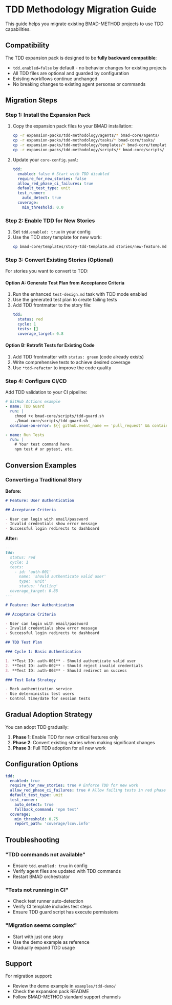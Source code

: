 # TDD Methodology Migration Guide

This guide helps you migrate existing BMAD-METHOD projects to use TDD capabilities.

## Compatibility

The TDD expansion pack is designed to be **fully backward compatible**:

- `tdd.enabled=false` by default - no behavior changes for existing projects
- All TDD files are optional and guarded by configuration
- Existing workflows continue unchanged
- No breaking changes to existing agent personas or commands

## Migration Steps

### Step 1: Install the Expansion Pack

1. Copy the expansion pack files to your BMAD installation:

   ```bash
   cp -r expansion-packs/tdd-methodology/agents/* bmad-core/agents/
   cp -r expansion-packs/tdd-methodology/tasks/* bmad-core/tasks/
   cp -r expansion-packs/tdd-methodology/templates/* bmad-core/templates/
   cp -r expansion-packs/tdd-methodology/scripts/* bmad-core/scripts/
   ```

2. Update your `core-config.yaml`:
   ```yaml
   tdd:
     enabled: false # Start with TDD disabled
     require_for_new_stories: false
     allow_red_phase_ci_failures: true
     default_test_type: unit
     test_runner:
       auto_detect: true
     coverage:
       min_threshold: 0.0
   ```

### Step 2: Enable TDD for New Stories

1. Set `tdd.enabled: true` in your config
2. Use the TDD story template for new work:
   ```bash
   cp bmad-core/templates/story-tdd-template.md stories/new-feature.md
   ```

### Step 3: Convert Existing Stories (Optional)

For stories you want to convert to TDD:

#### Option A: Generate Test Plan from Acceptance Criteria

1. Run the enhanced `test-design.md` task with TDD mode enabled
2. Use the generated test plan to create failing tests
3. Add TDD frontmatter to the story file:
   ```yaml
   tdd:
     status: red
     cycle: 1
     tests: []
     coverage_target: 0.8
   ```

#### Option B: Retrofit Tests for Existing Code

1. Add TDD frontmatter with `status: green` (code already exists)
2. Write comprehensive tests to achieve desired coverage
3. Use `*tdd-refactor` to improve the code quality

### Step 4: Configure CI/CD

Add TDD validation to your CI pipeline:

```yaml
# GitHub Actions example
- name: TDD Guard
  run: |
    chmod +x bmad-core/scripts/tdd-guard.sh
    ./bmad-core/scripts/tdd-guard.sh
  continue-on-error: ${{ github.event_name == 'pull_request' && contains(github.head_ref, 'red') }}

- name: Run Tests
  run: |
    # Your test command here
    npm test # or pytest, etc.
```

## Conversion Examples

### Converting a Traditional Story

**Before:**

```markdown
# Feature: User Authentication

## Acceptance Criteria

- User can login with email/password
- Invalid credentials show error message
- Successful login redirects to dashboard
```

**After:**

```markdown
---
tdd:
  status: red
  cycle: 1
  tests:
    - id: 'auth-001'
      name: 'should authenticate valid user'
      type: 'unit'
      status: 'failing'
  coverage_target: 0.85
---

# Feature: User Authentication

## Acceptance Criteria

- User can login with email/password
- Invalid credentials show error message
- Successful login redirects to dashboard

## TDD Test Plan

### Cycle 1: Basic Authentication

1. **Test ID: auth-001** - Should authenticate valid user
2. **Test ID: auth-002** - Should reject invalid credentials
3. **Test ID: auth-003** - Should redirect on success

### Test Data Strategy

- Mock authentication service
- Use deterministic test users
- Control time/date for session tests
```

## Gradual Adoption Strategy

You can adopt TDD gradually:

1. **Phase 1**: Enable TDD for new critical features only
2. **Phase 2**: Convert existing stories when making significant changes
3. **Phase 3**: Full TDD adoption for all new work

## Configuration Options

```yaml
tdd:
  enabled: true
  require_for_new_stories: true # Enforce TDD for new work
  allow_red_phase_ci_failures: true # Allow failing tests in red phase
  default_test_type: unit
  test_runner:
    auto_detect: true
    fallback_command: 'npm test'
  coverage:
    min_threshold: 0.75
    report_path: 'coverage/lcov.info'
```

## Troubleshooting

### "TDD commands not available"

- Ensure `tdd.enabled: true` in config
- Verify agent files are updated with TDD commands
- Restart BMAD orchestrator

### "Tests not running in CI"

- Check test runner auto-detection
- Verify CI template includes test steps
- Ensure TDD guard script has execute permissions

### "Migration seems complex"

- Start with just one story
- Use the demo example as reference
- Gradually expand TDD usage

## Support

For migration support:

- Review the demo example in `examples/tdd-demo/`
- Check the expansion pack README
- Follow BMAD-METHOD standard support channels
